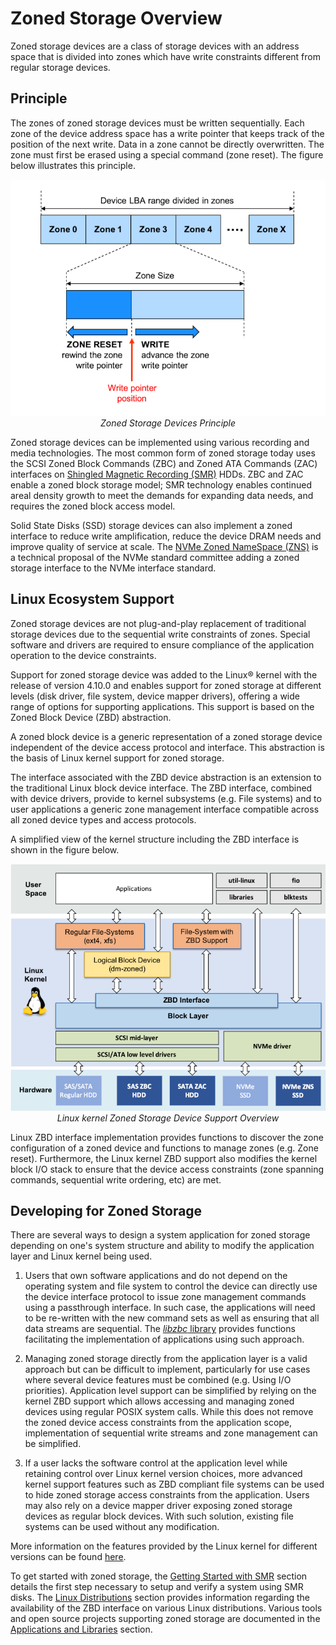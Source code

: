 # Zoned Storage Overview

Zoned storage devices are a class of storage devices with an address space that
is divided into zones which have write constraints different from regular
storage devices.

## Principle

The zones of zoned storage devices must be written sequentially. Each zone of
the device address space has a write pointer that keeps track of the position
of the next write. Data in a zone cannot be directly overwritten. The zone must
first be erased using a special command (zone reset). The figure below
illustrates this principle.

<center>
<img alt="zoned storage" src="../../assets/img/intro-zoned-storage.png"
title="Zoned Storage Devices Principle" width="640" style="max-width:100%;">
<br><em>Zoned Storage Devices Principle</em></br>
</center>

Zoned storage devices can be implemented using various recording and media
technologies. The most common form of zoned storage today uses the SCSI Zoned
Block Commands (ZBC) and Zoned ATA Commands (ZAC) interfaces on
[Shingled Magnetic Recording (SMR)](smr.md) HDDs. ZBC and ZAC enable a zoned
block storage model; SMR technology enables continued areal density growth to
meet the demands for expanding data needs, and requires the zoned block access
model.

Solid State Disks (SSD) storage devices can also implement a zoned interface to
reduce write amplification, reduce the device DRAM needs and improve quality of
service at scale. The [NVMe Zoned NameSpace (ZNS)](zns.md) is a technical
proposal of the NVMe standard committee adding a zoned storage interface to
the NVMe interface standard.

## Linux Ecosystem Support

Zoned storage devices are not plug-and-play replacement of traditional storage
devices due to the sequential write constraints of zones. Special software and
drivers are required to ensure compliance of the application operation to the
device constraints.

Support for zoned storage device was added to the Linux&reg; kernel with the
release of version 4.10.0 and enables support for zoned storage at different
levels (disk driver, file system, device mapper drivers), offering a wide range
of options for supporting applications. This support is based on the
Zoned Block Device (ZBD) abstraction.

A zoned block device is a generic representation of a zoned storage device
independent of the device access protocol and interface. This abstraction is
the basis of Linux kernel support for zoned storage.

The interface associated with the ZBD device abstraction is an extension to the
traditional Linux block device interface. The ZBD interface, combined with
device drivers, provide to kernel subsystems (e.g. File systems) and to user
applications a generic zone management interface compatible across all zoned
device types and access protocols.

A simplified view of the kernel structure including the ZBD interface is shown
in the figure below.

<center>
<img alt="linux-support-overview" src="../../assets/img/intro-linux-zbd.png"
title="Linux kernel Zoned Storage Device Support Overview"
style="max-width:100%;">
<br><em>Linux kernel Zoned Storage Device Support Overview</em></br>
</center>

Linux ZBD interface implementation provides functions to discover the zone
configuration of a zoned device and functions to manage zones (e.g. Zone reset).
Furthermore, the Linux kernel ZBD support also modifies the kernel block I/O
stack to ensure that the device access constraints (zone spanning commands,
sequential write ordering, etc) are met.

## Developing for Zoned Storage

There are several ways to design a system application for zoned storage
depending on one's system structure and ability to modify the application layer
and Linux kernel being used.

1. Users that own software applications and do not depend on the operating
   system and file system to control the device can directly use the device
   interface protocol to issue zone management commands using a passthrough
   interface. In such case, the applications will need to be re-written with
   the new command sets as well as ensuring that all data streams are
   sequential. The [*libzbc* library](../projects/libzbc.md) provides functions
   facilitating the implementation of applications using such approach.

2. Managing zoned storage directly from the application layer is a valid
   approach but can be difficult to implement, particularly for use cases where
   several device features must be combined (e.g. Using I/O priorities).
   Application level support can be simplified by relying on the
   kernel ZBD support which allows accessing and managing zoned devices using
   regular POSIX system calls. While this does not remove the zoned device
   access constraints from the application scope, implementation of sequential
   write streams and zone management can be simplified.

3. If a user lacks the software control at the application level while retaining
   control over Linux kernel version choices, more advanced kernel support
   features such as ZBD compliant file systems can be used to hide zoned storage
   access constraints from the application. Users may also rely on
   a device mapper driver exposing zoned storage devices as regular block
   devices. With such solution, existing file systems can be used without any
   modification.

More information on the features provided by the Linux kernel for different
versions can be found [here](../linux/overview.md).

To get started with zoned storage, the
[Getting Started with SMR](../getting-started/prerequisite.md) section details
the first step necessary to setup and verify a system using SMR disks. The
[Linux Distributions](../distributions/linux.md) section provides information
regarding the availability of the ZBD interface on various Linux distributions.
Various tools and open source projects supporting zoned storage are documented
in the [Applications and Libraries](../projects/index.md) section.

